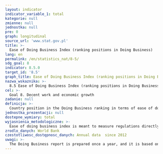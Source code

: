 ```yaml
---
layout: indicator
indicator_variable_1: total
kategorie: null
zmienne: null
jednostka: null
pre: 0
graph: longitudinal
source_url: 'www.stat.gov.pl'
title: >-
  Ease of Doing Business Index (ranking positions in Doing Business)
lang: en
permalink: /en/statistics_nat/8-5/
sdg_goal: 8
indicator: 8.5.0
target_id: '8.5'
graph_title: Ease of Doing Business Index (ranking positions in Doing Business)
nazwa_wskaznika: >-
  8.5 Ease of Doing Business Index (ranking positions in Doing Business)
cel: >-
  Goal 8. Decent work and economic growth
zadanie: null
definicja: >-
  Country position in the Doing Business ranking in terms of ease of doing business. The higher the ranking, the simpler the rules for running a business and the stronger the protection of property by law.
jednostka_prezentacji: null
dostepne_wymiary: total
wyjasnienia_metodologiczne: >-
  Ease of doing business index is meant to measure regulations directly affecting businesses and does not directly measure more general conditions such as a nation&#39 s proximity to large markets, quality of infrastructure, inflation, or crime. A nation&#39 s ranking on the index is based on the average of 10 subindices: starting a business – procedures, time, cost and minimum capital to open a new business  dealing with construction limits – procedures, time and cost to build a warehouse  getting electricity – time and cost required for a business to obtain a permanent electricity connection for a newly constructed warehouse  registering property – procedures, time and cost to register commercial real estate  getting credit – strength of legal rights index, depth of credit information index  protecting investors – indices on the extent of disclosure, extent of director liability and ease of shareholder suits  paying taxes – number of taxes paid, hours per year spent preparing tax returns and total tax payable as share of gross profit  trading across boarders – number of documents, cost and time necessary to export and import  enforcing contracts – procedures, time and cost to enforce a debt contract  resolving insolvency – time, cost and recovery rate under bankruptcy proceeding.
zrodlo_danych: World Bank
czestotliwosc_dostępnosc_danych: Annual data  since 2012
uwagi: >-
  The Doing Business report is prepared once a year, and it is based on data from the year preceding its publication. Data presented as of 2013 come from the Doing Business report from 2014.
---
```

